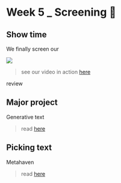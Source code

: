 # Week 5 _ Screening :star_struck:

## Show time

We finally screen our 

![](https://j.gifs.com/vl1lAL.gif)

> see our video in action [here](https://youtu.be/leyVlwvDqNM)

review 

## Major project

Generative text

> read [here](http://digbeyond.com/readme/view.php?id=55&course=Code%20Words)

## Picking text

Metahaven

> read [here](http://digbeyond.com/readme/JPG/Metahaven_Uncorporate_Identity_2010_bw.pdf)



 

